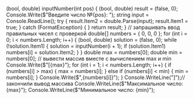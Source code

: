 (bool, double) inputNumber(int pos)
{
    (bool, double) result = (false, 0);
    Console.Write($"Введите число №{pos}: ");
    string input = Console.ReadLine();
    try
    {
        result.Item2 = double.Parse(input);
        result.Item1 = true;
    }
    catch (FormatException)
    { }
    return result;
}
// запрашивать ввод правильных чисел с проверкой
double[] numbers = { 0, 0, 0 };
for (int i = 0; i < numbers.Length; i++)
{
    (bool, double) solution = (false, 0);
    while (!solution.Item1)
    {
        solution = inputNumber(i + 1);
        if (solution.Item1) numbers[i] = solution.Item2;
    }
}
double max = numbers[0];
double min = numbers[0];
// вывести массив вместе с вычислением max и min
Console.Write($"[{max}");
for (int i = 1; i < numbers.Length; i++)
{
    if (numbers[i] > max)
    {
        max = numbers[i];
    }
    else if (numbers[i] < min)
    {
        min = numbers[i];
    }
    Console.Write($",{numbers[i]}");
}
Console.WriteLine("]");//закончили вывод массива
Console.WriteLine($"Максимальное число: {max}");
Console.WriteLine($"Минимальное число: {min}");